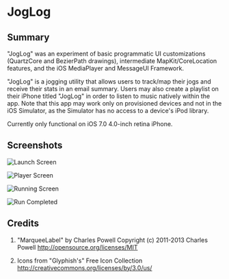 JogLog
=================================

Summary
----------------

"JogLog" was an experiment of basic programmatic UI customizations (QuartzCore and BezierPath drawings), intermediate MapKit/CoreLocation features, and the iOS MediaPlayer and MessageUI Framework.

"JogLog" is a jogging utility that allows users to track/map their jogs and receive their stats in an email summary. Users may also create a playlist on their iPhone titled "JogLog" in order to listen to music natively within the app. Note that this app may work only on provisioned devices and not in the iOS Simulator, as the Simulator has no access to a device's iPod library.

Currently only functional on iOS 7.0 4.0-inch retina iPhone.

Screenshots
----------------

![Launch Screen](http://54.200.27.11/IMG_3141.PNG)

![Player Screen](http://54.200.27.11/IMG_3142.PNG)

![Running Screen](http://54.200.27.11/IMG_3139.PNG)

![Run Completed](http://54.200.27.11/IMG_3140.PNG)

Credits
----------------

1.  "MarqueeLabel" by Charles Powell
    Copyright (c) 2011-2013 Charles Powell
    http://opensource.org/licenses/MIT
    
2.  Icons from "Glyphish's" Free Icon Collection
    http://creativecommons.org/licenses/by/3.0/us/